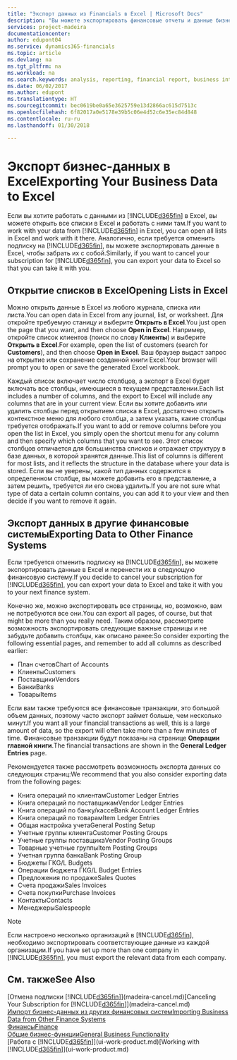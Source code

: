 ```yaml
---
title: "Экспорт данных из Financials в Excel | Microsoft Docs"
description: "Вы можете экспортировать финансовые отчеты и данные бизнес-аналитики из Finance and Operations, Business edition в Excel или открыть данные Financials в Excel."
services: project-madeira
documentationcenter: 
author: edupont04
ms.service: dynamics365-financials
ms.topic: article
ms.devlang: na
ms.tgt_pltfrm: na
ms.workload: na
ms.search.keywords: analysis, reporting, financial report, business intelligence, BI, Excel
ms.date: 06/02/2017
ms.author: edupont
ms.translationtype: HT
ms.sourcegitcommit: bec0619be0a65e3625759e13d2866ac615d7513c
ms.openlocfilehash: 6f82017a0e5178e39b5c06e4d52c6e35ec84d848
ms.contentlocale: ru-ru
ms.lasthandoff: 01/30/2018

---
```

# <a name="exporting-your-business-data-to-excel"></a><span data-ttu-id="92da9-103">Экспорт бизнес-данных в Excel</span><span class="sxs-lookup"><span data-stu-id="92da9-103">Exporting Your Business Data to Excel</span></span>
<span data-ttu-id="92da9-104">Если вы хотите работать с данными из [!INCLUDE[d365fin](includes/d365fin_md.md)] в Excel, вы можете открыть все списки в Excel и работать с ними там.</span><span class="sxs-lookup"><span data-stu-id="92da9-104">If you want to work with your data from [!INCLUDE[d365fin](includes/d365fin_md.md)] in Excel, you can open all lists in Excel and work with it there.</span></span> <span data-ttu-id="92da9-105">Аналогично, если требуется отменить подписку на [!INCLUDE[d365fin](includes/d365fin_md.md)], вы можете экспортировать данные в Excel, чтобы забрать их с собой.</span><span class="sxs-lookup"><span data-stu-id="92da9-105">Similarly, if you want to cancel your subscription for [!INCLUDE[d365fin](includes/d365fin_md.md)], you can export your data to Excel so that you can take it with you.</span></span>

## <a name="opening-lists-in-excel"></a><span data-ttu-id="92da9-106">Открытие списков в Excel</span><span class="sxs-lookup"><span data-stu-id="92da9-106">Opening Lists in Excel</span></span>
<span data-ttu-id="92da9-107">Можно открыть данные в Excel из любого журнала, списка или листа.</span><span class="sxs-lookup"><span data-stu-id="92da9-107">You can open data in Excel from any journal, list, or worksheet.</span></span> <span data-ttu-id="92da9-108">Для откройте требуемую станицу и выберите **Открыть в Excel**.</span><span class="sxs-lookup"><span data-stu-id="92da9-108">You just open the page that you want, and then choose **Open in Excel**.</span></span> <span data-ttu-id="92da9-109">Например, откройте список клиентов (поиск по слову **Клиенты**) и выберите **Открыть в Excel**.</span><span class="sxs-lookup"><span data-stu-id="92da9-109">For example, open the list of customers (search for **Customers**), and then choose **Open in Excel**.</span></span> <span data-ttu-id="92da9-110">Ваш браузер выдаст запрос на открытие или сохранение созданной книги Excel.</span><span class="sxs-lookup"><span data-stu-id="92da9-110">Your browser will prompt you to open or save the generated Excel workbook.</span></span>  

<span data-ttu-id="92da9-111">Каждый список включает число столбцов, а экспорт в Excel будет включать все столбцы, имеющиеся в текущем представлении.</span><span class="sxs-lookup"><span data-stu-id="92da9-111">Each list includes a number of columns, and the export to Excel will include any columns that are in your current view.</span></span> <span data-ttu-id="92da9-112">Если вы хотите добавить или удалить столбцы перед открытием списка в Excel, достаточно открыть контекстное меню для любого столбца, а затем указать, какие столбцы требуется отображать.</span><span class="sxs-lookup"><span data-stu-id="92da9-112">If you want to add or remove columns before you open the list in Excel, you simply open the shortcut menu for any column and then specify which columns that you want to see.</span></span> <span data-ttu-id="92da9-113">Этот список столбцов отличается для большинства списков и отражает структуру в базе данных, в которой хранятся данные.</span><span class="sxs-lookup"><span data-stu-id="92da9-113">This list of columns is different for most lists, and it reflects the structure in the database where your data is stored.</span></span> <span data-ttu-id="92da9-114">Если вы не уверены, какой тип данных содержится в определенном столбце, вы можете добавить его в представление, а затем решить, требуется ли его снова удалить.</span><span class="sxs-lookup"><span data-stu-id="92da9-114">If you are not sure what type of data a certain column contains, you can add it to your view and then decide if you want to remove it again.</span></span>  

## <a name="exporting-data-to-other-finance-systems"></a><span data-ttu-id="92da9-115">Экспорт данных в другие финансовые системы</span><span class="sxs-lookup"><span data-stu-id="92da9-115">Exporting Data to Other Finance Systems</span></span>
<span data-ttu-id="92da9-116">Если требуется отменить подписку на [!INCLUDE[d365fin](includes/d365fin_md.md)], вы можете экспортировать данные в Excel и перенести их в следующую финансовую систему.</span><span class="sxs-lookup"><span data-stu-id="92da9-116">If you decide to cancel your subscription for [!INCLUDE[d365fin](includes/d365fin_md.md)], you can export your data to Excel and take it with you to your next finance system.</span></span>  

<span data-ttu-id="92da9-117">Конечно же, можно экспортировать все страницы, но, возможно, вам не потребуются все они.</span><span class="sxs-lookup"><span data-stu-id="92da9-117">You can export all pages, of course, but that might be more than you really need.</span></span> <span data-ttu-id="92da9-118">Таким образом, рассмотрите возможность экспортировать следующие важные страницы и не забудьте добавить столбцы, как описано ранее:</span><span class="sxs-lookup"><span data-stu-id="92da9-118">So consider exporting the following essential pages, and remember to add all columns as described earlier:</span></span>  

* <span data-ttu-id="92da9-119">План счетов</span><span class="sxs-lookup"><span data-stu-id="92da9-119">Chart of Accounts</span></span>  
* <span data-ttu-id="92da9-120">Клиенты</span><span class="sxs-lookup"><span data-stu-id="92da9-120">Customers</span></span>  
* <span data-ttu-id="92da9-121">Поставщики</span><span class="sxs-lookup"><span data-stu-id="92da9-121">Vendors</span></span>  
* <span data-ttu-id="92da9-122">Банки</span><span class="sxs-lookup"><span data-stu-id="92da9-122">Banks</span></span>  
* <span data-ttu-id="92da9-123">Товары</span><span class="sxs-lookup"><span data-stu-id="92da9-123">Items</span></span>  

<span data-ttu-id="92da9-124">Если вам также требуются все финансовые транзакции, это большой объем данных, поэтому часто экспорт займет больше, чем несколько минут.</span><span class="sxs-lookup"><span data-stu-id="92da9-124">If you want all your financial transactions as well, this is a large amount of data, so the export will often take more than a few minutes of time.</span></span> <span data-ttu-id="92da9-125">Финансовые транзакции будут показаны на странице **Операции главной книги**.</span><span class="sxs-lookup"><span data-stu-id="92da9-125">The financial transactions are shown in the **General Ledger Entries** page.</span></span>  

<span data-ttu-id="92da9-126">Рекомендуется также рассмотреть возможность экспорта данных со следующих страниц:</span><span class="sxs-lookup"><span data-stu-id="92da9-126">We recommend that you also consider exporting data from the following pages:</span></span>  

* <span data-ttu-id="92da9-127">Книга операций по клиентам</span><span class="sxs-lookup"><span data-stu-id="92da9-127">Customer Ledger Entries</span></span>  
* <span data-ttu-id="92da9-128">Книга операций по поставщикам</span><span class="sxs-lookup"><span data-stu-id="92da9-128">Vendor Ledger Entries</span></span>  
* <span data-ttu-id="92da9-129">Книга операций по банку/кассе</span><span class="sxs-lookup"><span data-stu-id="92da9-129">Bank Account Ledger Entries</span></span>  
* <span data-ttu-id="92da9-130">Книга операций по товарам</span><span class="sxs-lookup"><span data-stu-id="92da9-130">Item Ledger Entries</span></span>  
* <span data-ttu-id="92da9-131">Общая настройка учета</span><span class="sxs-lookup"><span data-stu-id="92da9-131">General Posting Setup</span></span>  
* <span data-ttu-id="92da9-132">Учетные группы клиента</span><span class="sxs-lookup"><span data-stu-id="92da9-132">Customer Posting Groups</span></span>  
* <span data-ttu-id="92da9-133">Учетные группы поставщика</span><span class="sxs-lookup"><span data-stu-id="92da9-133">Vendor Posting Groups</span></span>  
* <span data-ttu-id="92da9-134">Товарные учетные группы</span><span class="sxs-lookup"><span data-stu-id="92da9-134">Item Posting Groups</span></span>  
* <span data-ttu-id="92da9-135">Учетная группа банка</span><span class="sxs-lookup"><span data-stu-id="92da9-135">Bank Posting Group</span></span>  
* <span data-ttu-id="92da9-136">Бюджеты ГК</span><span class="sxs-lookup"><span data-stu-id="92da9-136">G/L Budgets</span></span>  
* <span data-ttu-id="92da9-137">Операции бюджета ГК</span><span class="sxs-lookup"><span data-stu-id="92da9-137">G/L Budget Entries</span></span>  
* <span data-ttu-id="92da9-138">Предложения по продаже</span><span class="sxs-lookup"><span data-stu-id="92da9-138">Sales Quotes</span></span>  
* <span data-ttu-id="92da9-139">Счета продажи</span><span class="sxs-lookup"><span data-stu-id="92da9-139">Sales Invoices</span></span>  
* <span data-ttu-id="92da9-140">Счета покупки</span><span class="sxs-lookup"><span data-stu-id="92da9-140">Purchase Invoices</span></span>  
* <span data-ttu-id="92da9-141">Контакты</span><span class="sxs-lookup"><span data-stu-id="92da9-141">Contacts</span></span>  
* <span data-ttu-id="92da9-142">Менеджеры</span><span class="sxs-lookup"><span data-stu-id="92da9-142">Salespeople</span></span>  

> [!NOTE]  
>   <span data-ttu-id="92da9-143">Если настроено несколько организаций в [!INCLUDE[d365fin](includes/d365fin_md.md)], необходимо экспортировать соответствующие данные из каждой организации.</span><span class="sxs-lookup"><span data-stu-id="92da9-143">If you have set up more than one company in [!INCLUDE[d365fin](includes/d365fin_md.md)], you must export the relevant data from each company.</span></span>

## <a name="see-also"></a><span data-ttu-id="92da9-144">См. также</span><span class="sxs-lookup"><span data-stu-id="92da9-144">See Also</span></span>
<span data-ttu-id="92da9-145">[Отмена подписки [!INCLUDE[d365fin](includes/d365fin_md.md)]](madeira-cancel.md)</span><span class="sxs-lookup"><span data-stu-id="92da9-145">[Canceling Your Subscription for [!INCLUDE[d365fin](includes/d365fin_md.md)]](madeira-cancel.md)</span></span>  
[<span data-ttu-id="92da9-146">Импорт бизнес-данных из других финансовых систем</span><span class="sxs-lookup"><span data-stu-id="92da9-146">Importing Business Data from Other Finance Systems</span></span>](upload-data.md)  
[<span data-ttu-id="92da9-147">Финансы</span><span class="sxs-lookup"><span data-stu-id="92da9-147">Finance</span></span>](finance.md)  
[<span data-ttu-id="92da9-148">Общие бизнес-функции</span><span class="sxs-lookup"><span data-stu-id="92da9-148">General Business Functionality</span></span>](ui-across-business-areas.md)  
<span data-ttu-id="92da9-149">[Работа с [!INCLUDE[d365fin](includes/d365fin_md.md)]](ui-work-product.md)</span><span class="sxs-lookup"><span data-stu-id="92da9-149">[Working with [!INCLUDE[d365fin](includes/d365fin_md.md)]](ui-work-product.md)</span></span>  


